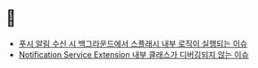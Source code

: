 # 🐞

- [푸시 알림 수신 시 백그라운드에서 스플래시 내부 로직이 실행되는 이슈](https://github.com/camosss/Record/issues/2)
- [Notification Service Extension 내부 클래스가 디버깅되지 않는 이슈](https://github.com/camosss/Issue-Log/issues/1)
